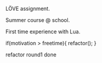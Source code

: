 LÖVE assignment.

Summer course @ school.

First time experience with Lua.


if(motivation > freetime){
	refactor();
}

refactor round1 done